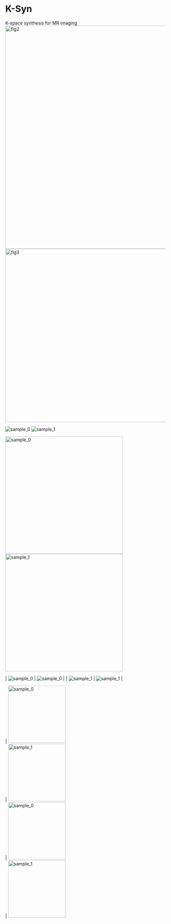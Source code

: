 # K-Syn
K-space synthesis for MR imaging
<img width="1636" height="701" alt="fig2" src="https://github.com/user-attachments/assets/d4bdeeb9-179d-4fa1-9381-50e6723e5335" />
<img width="1657" height="544" alt="fig3" src="https://github.com/user-attachments/assets/12df4373-443c-4836-87e3-358267e16320" />

![sample_0](https://github.com/user-attachments/assets/30807982-fbea-4581-9378-f21e45723272)
![sample_1](https://github.com/user-attachments/assets/e01da4b2-f15f-4527-b1d9-9ccf35ef141e)

<img width="369" height="369" alt="sample_0" src="https://github.com/user-attachments/assets/0e9bf520-f6e8-47fc-a68c-74c7b21a5539" />
<img width="369" height="369" alt="sample_1" src="https://github.com/user-attachments/assets/a5869e32-1879-429a-8fd9-845953347c52" />

| ![sample_0](https://github.com/user-attachments/assets/30807982-fbea-4581-9378-f21e45723272) | ![sample_0](https://github.com/user-attachments/assets/0e9bf520-f6e8-47fc-a68c-74c7b21a5539) |
| ![sample_1](https://github.com/user-attachments/assets/e01da4b2-f15f-4527-b1d9-9ccf35ef141e) | ![sample_1](https://github.com/user-attachments/assets/a5869e32-1879-429a-8fd9-845953347c52) |

| <img width="180" height="180" alt="sample_0" src="https://github.com/user-attachments/assets/30807982-fbea-4581-9378-f21e45723272" /> <br> | <img width="180" height="180" alt="sample_1" src="https://github.com/user-attachments/assets/e01da4b2-f15f-4527-b1d9-9ccf35ef141e" /> <br> 
| <img width="180" height="180" alt="sample_0" src="https://github.com/user-attachments/assets/0e9bf520-f6e8-47fc-a68c-74c7b21a5539" /> <br>| <img width="180" height="180" alt="sample_1" src="https://github.com/user-attachments/assets/a5869e32-1879-429a-8fd9-845953347c52" /> <br> 
